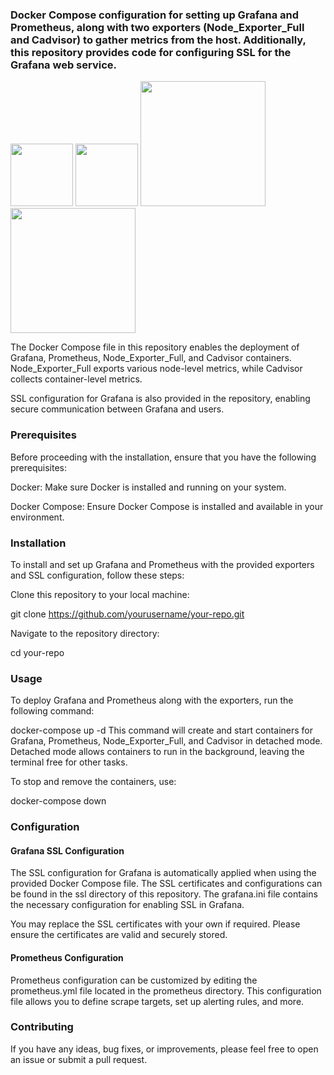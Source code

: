 ### Docker Compose configuration for setting up Grafana and Prometheus, along with two exporters (Node_Exporter_Full and Cadvisor) to gather metrics from the host. Additionally, this repository provides code for configuring SSL for the Grafana web service.

<img src="https://github.com/mbaniadam/grafana-prometheus-as-code/assets/75830370/f9abc032-de94-4a92-a1e3-9e9a6b1621ac" width="100">
<img src="https://github.com/mbaniadam/grafana-prometheus-as-code/assets/75830370/6d274cfb-21fa-4393-936f-0dad9ff31bb1" width="100">
<img src="https://github.com/mbaniadam/grafana-prometheus-as-code/assets/75830370/8aa2a8e3-8e02-4c65-ba3a-bc9e96b149ca"  width="200">
<img src="https://github.com/mbaniadam/grafana-prometheus-as-code/assets/75830370/fae9c33d-142a-47f4-a962-27b25f857995" width="200">



The Docker Compose file in this repository enables the deployment of Grafana, Prometheus, Node_Exporter_Full, and Cadvisor containers. Node_Exporter_Full exports various node-level metrics, while Cadvisor collects container-level metrics.

SSL configuration for Grafana is also provided in the repository, enabling secure communication between Grafana and users.

### Prerequisites
Before proceeding with the installation, ensure that you have the following prerequisites:

Docker: Make sure Docker is installed and running on your system.

Docker Compose: Ensure Docker Compose is installed and available in your environment.


### Installation

To install and set up Grafana and Prometheus with the provided exporters and SSL configuration, follow these steps:

Clone this repository to your local machine:

git clone https://github.com/yourusername/your-repo.git

Navigate to the repository directory:

cd your-repo

### Usage
To deploy Grafana and Prometheus along with the exporters, run the following command:

docker-compose up -d
This command will create and start containers for Grafana, Prometheus, Node_Exporter_Full, and Cadvisor in detached mode. Detached mode allows containers to run in the background, leaving the terminal free for other tasks.

To stop and remove the containers, use:

docker-compose down


### Configuration
#### Grafana SSL Configuration

The SSL configuration for Grafana is automatically applied when using the provided Docker Compose file. The SSL certificates and configurations can be found in the ssl directory of this repository. The grafana.ini file contains the necessary configuration for enabling SSL in Grafana.

You may replace the SSL certificates with your own if required. Please ensure the certificates are valid and securely stored.

#### Prometheus Configuration

Prometheus configuration can be customized by editing the prometheus.yml file located in the prometheus directory. This configuration file allows you to define scrape targets, set up alerting rules, and more.


### Contributing
If you have any ideas, bug fixes, or improvements, please feel free to open an issue or submit a pull request. 

